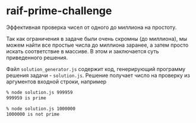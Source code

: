 # raif-prime-challenge

Эффективная проверка чисел от одного до миллиона на простоту.

Так как ограничения в задаче были очень скромны (до миллиона), мы можем найти все простые числа до миллиона заранее, а затем просто искать соответствие в массиве.
В этом и заключается суть приведенного решения.

Файл `solution_generator.js` содержит код, генерирующий программу решения задачи - `solution.js`. Решение получает число на проверку из аргументов входной строки, например

```bash
% node solution.js 999959
999959 is prime

% node solution.js 1000000
1000000 is not prime
```